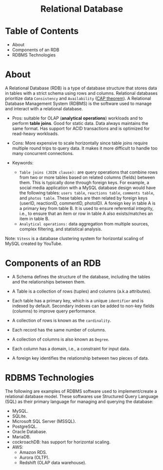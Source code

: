 <div align='center'>
  <h1>Relational Database</h1>
</div>

# Table of Contents

- About
- Components of an RDB
- RDBMS Technologies

# About

A Relational Database (RDB) is a type of database structure that stores data in tables with a strict schema using rows and columns. Relational databases prioritize data `Consistency` and `Availability` ([CAP theorem](04_CAP_theorem.md)). A Relational Database Management System (RDBMS) is the software used to manage and interact with a relational database.

- Pros: suitable for OLAP (**analytical operations**) workloads and to perform **table joins**. Good for static data. Data always maintains the same format. Has support for ACID transactions and is optimized for read-heavy workloads.
- Cons: More expensive to scale horizontally since table joins require multiple round trips to query data. It makes it more difficult to handle too many concurrent connections.

- Keywords:
  - `Table joins (JOIN clause):` are query operations that combine rows from two or more tables based on related columns (fields) between them. This is typically done through foreign keys. For example, a social media application with a MySQL database design would have the following tables: `users table`, `reactions table`, `comments table`, and `photos table`. These tables are then related by foreign keys (userID, reactionID, commentID, photoID). A foreign key in table A is a primary key from table B. It is used to ensure referential integrity, i.e., to ensure that an item or row in table A also exists/matches an item in table B.
  - `Analytical operations:` data aggregation from multiple sources, complex filtering, and statistical analysis.

Note: `Vitess` is a database clustering system for horizontal scaling of MySQL created by YouTube.

# Components of an RDB

- A Schema defines the structure of the database, including the tables and the relationships between them.
  
- A Table is a collection of rows (tuples) and columns (a.k.a attributes).

- Each table has a primary key, which is a unique `identifier` and is indexed by default. Secondary indexes can be added to non-key fields (columns) to improve query performance.

- A collection of rows is known as the `cardinality`.

- Each record has the same number of columns.

- A collection of columns is also known as `Degree`.

- Each column has a domain, i.e., a constraint for input data.

- A foreign key identifies the relationship between two pieces of data.

# RDBMS Technologies 

The following are examples of RDBMS software used to implement/create a relational database model. These softwares use Structured Query Language (SQL) as their primary language for managing and querying the database:

- MySQL.
- SQLite.
- Microsoft SQL Server (MSSQL).
- PostgreSQL.
- Oracle Database.
- MariaDB.
- cockroachDB: has support for horizontal scaling.
- AWS:
  - Amazon RDS.
  - Aurora (OLTP).
  - Redshift (OLAP data warehouse).
